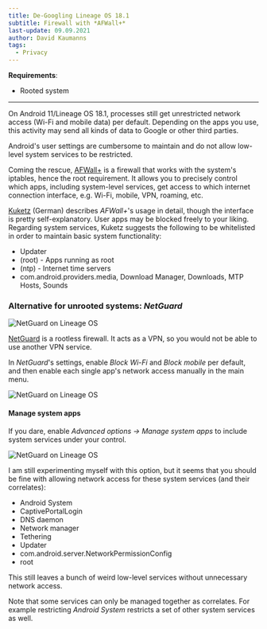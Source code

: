 ```yaml
---
title: De-Googling Lineage OS 18.1
subtitle: Firewall with *AFWall+*
last-update: 09.09.2021
author: David Kaumanns
tags:
  - Privacy
---
```


**Requirements**:

- Rooted system

---

On Android 11/Lineage OS 18.1, processes still get unrestricted network access (Wi-Fi and mobile data) per default.
Depending on the apps you use, this activity may send all kinds of data to Google or other third parties.

Android's user settings are cumbersome to maintain and do not allow low-level system services to be restricted.

Coming the rescue, [AFWall+](https://f-droid.org/en/packages/dev.ukanth.ufirewall/) is a firewall that works with the system's iptables, hence the root requirement.
It allows you to precisely control which apps, including system-level services, get access to which internet connection interface, e.g. Wi-Fi, mobile, VPN, roaming, etc.

[Kuketz](https://www.kuketz-blog.de/afwall-digitaler-tuervorsteher-take-back-control-teil4/) (German) describes *AFWall+*'s usage in detail, though the interface is pretty self-explanatory.
User apps may be blocked freely to your liking.
Regarding system services, Kuketz suggests the following to be whitelisted in order to maintain basic system functionality:

- Updater
- (root) - Apps running as root
- (ntp) - Internet time servers
- com.android.providers.media, Download Manager, Downloads, MTP Hosts, Sounds


### Alternative for unrooted systems: *NetGuard*

![NetGuard on Lineage OS](lineage_netguard.@monochrome.png)

[NetGuard](https://f-droid.org/en/packages/eu.faircode.netguard/) is a rootless firewall.
It acts as a VPN, so you would not be able to use another VPN service.

In *NetGuard*'s settings, enable *Block Wi-Fi* and *Block mobile* per default, and then enable each single app's network access manually in the main menu.

![NetGuard on Lineage OS](lineage_netguard_settings.@monochrome.png)

#### Manage system apps

If you dare, enable *Advanced options -> Manage system apps* to include system services under your control.

![NetGuard on Lineage OS](lineage_netguard_settings_advanced.@monochrome.png)

I am still experimenting myself with this option,
but it seems that you should be fine with allowing network access for these system services (and their correlates):

- Android System
- CaptivePortalLogin
- DNS daemon
- Network manager
- Tethering
- Updater
- com.android.server.NetworkPermissionConfig
- root

This still leaves a bunch of weird low-level services without unnecessary network access.

Note that some services can only be managed together as correlates.
For example restricting *Android System* restricts a set of other system services as well.

